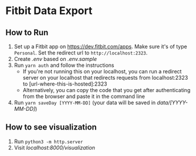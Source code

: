 # Fitbit Data Export

## How to Run

1. Set up a Fitbit app on <https://dev.fitbit.com/apps>. Make sure it's of type `Personal`. Set the redirect url to `http://localhost:2323`.
2. Create _.env_ based on _.env.sample_
3. Run `yarn auth` and follow the instructions
    - If you're not running this on your localhost, you can run a redirect server on your localhost that redirects requests from localhost:2323 to [url-where-this-is-hosted]:2323
    - Alternatively, you can copy the code that you get after authenticating from the browser and paste it in the command line
4. Run `yarn saveDay [YYYY-MM-DD]` (your data will be saved in _data/[YYYY-MM-DD]_)

## How to see visualization

1. Run `python3 -m http.server`
2. Visit _localhost:8000/visualization_
